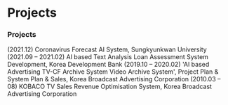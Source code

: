 # Projects

<!-- wp:paragraph -->

### Projects

(2021.12) Coronavirus Forecast AI System, Sungkyunkwan University
(2021.09 – 2021.02) AI based Text Analysis Loan Assessment System Development,   Korea Development Bank
(2019.10 – 2020.02) 'AI based Advertising TV-CF Archive System  Video Archive System', Project Plan & System Plan & Sales, Korea Broadcast Advertising Corporation
(2010.03 – 08) KOBACO TV Sales Revenue Optimisation System, Korea Broadcast Advertising Corporation
